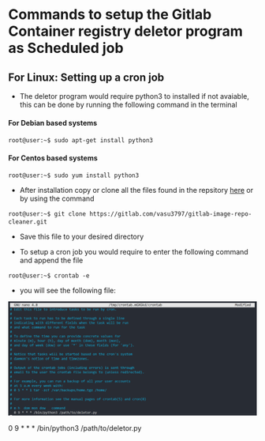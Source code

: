 # Commands to setup the Gitlab Container registry deletor program as Scheduled job

## For Linux: Setting up a cron job
 
 - The deletor program would require python3 to installed if not avaiable, this can be done by running the following command in the terminal

#### For Debian based systems
 ```console 
 root@user:~$ sudo apt-get install python3
 ```

#### For Centos based systems 
```console 
root@user:~$ sudo yum install python3
```
- After installation copy or clone all the files found in the repsitory [here](https://gitlab.com/vasu3797/gitlab-image-repo-cleaner) or by using the command 

```console
root@user:~$ git clone https://gitlab.com/vasu3797/gitlab-image-repo-cleaner.git
```
- Save this file to your desired directory

- To setup a cron job you would require to enter the following command and append the file 

```console
root@user:~$ crontab -e 
```

- you will see the following file:

![crontab_image](https://github.com/Vasu77df/GitLab-Container-Repo-Cleaner/blob/master/images/crontab_image.png)

 0 9 * * * /bin/python3 /path/to/deletor.py